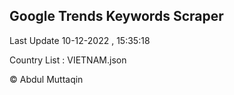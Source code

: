 

## Google Trends Keywords Scraper 
 
Last Update 10-12-2022 , 15:35:18

Country List :
VIETNAM.json



© Abdul Muttaqin 
